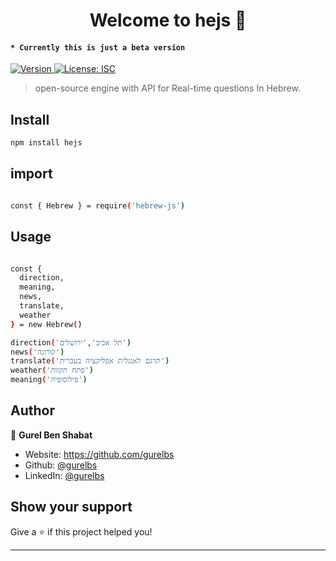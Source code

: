 <h1 align="center">Welcome to hejs 👋</h1>
<h4><code>* Currently this is just a beta version</code></h4>
<p>
  <a href="https://www.npmjs.com/package/hejs" target="_blank">
    <img alt="Version" src="https://img.shields.io/npm/v/hejs.svg">
  </a>
  <a href="#" target="_blank">
    <img alt="License: ISC" src="https://img.shields.io/badge/License-ISC-yellow.svg" />
  </a>
</p>

> open-source engine with API for Real-time questions In Hebrew.

## Install

```sh
npm install hejs
```
## import 

```sh

const { Hebrew } = require('hebrew-js')

```
## Usage

```sh

const { 
  direction, 
  meaning,  
  news, 
  translate, 
  weather 
} = new Hebrew()

direction('תל אביב','ירושלים')
news('קורונה')
translate('תרגם לאנגלית אפליקציה בעברית')
weather('פתח תקווה')
meaning('פילוסופיה')

```

## Author

👤 **Gurel Ben Shabat**

* Website: https://github.com/gurelbs
* Github: [@gurelbs](https://github.com/gurelbs)
* LinkedIn: [@gurelbs](https://linkedin.com/in/gurelbs)

## Show your support

Give a ⭐️ if this project helped you!

***
